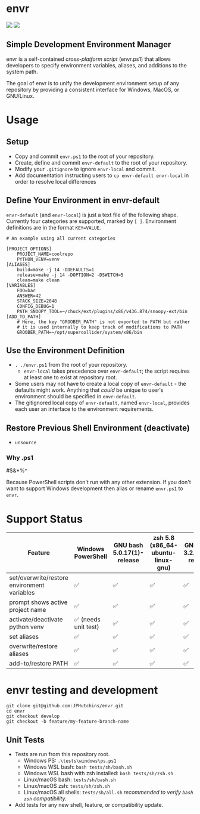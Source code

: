 # envr

![](https://byob.yarr.is/JPHutchins/envr/ubuntu_bash)
![](https://byob.yarr.is/JPHutchins/envr/ubuntu_zsh)

## Simple Development Environment Manager

envr is a self-contained *cross-platform script* (envr.ps1) that allows developers to specify environment variables, aliases, and additions to the system path.

The goal of envr is to unify the development environment setup of any repository by providing a consistent interface for Windows, MacOS, or GNU/Linux.

# Usage

## Setup

* Copy and commit `envr.ps1` to the root of your repository.
* Create, define and commit `envr-default` to the root of your repository.
* Modify your `.gitignore` to ignore `envr-local` and commit.
* Add documentation instructing users to `cp envr-default envr-local` in order to resolve local differences

## Define Your Environment in envr-default

`envr-default` (and `envr-local`) is just a text file of the following shape.  Currently four categories are supported, marked by `[ ]`.  Environment definitions are in the format `KEY=VALUE`.

```
# An example using all current categories

[PROJECT_OPTIONS]
    PROJECT_NAME=coolrepo
    PYTHON_VENV=venv
[ALIASES]
    build=make -j 14 -DDEFAULTS=1
    release=make -j 14 -DOPTION=2 -DSWITCH=5
    clean=make clean
[VARIABLES]
    FOO=bar
    ANSWER=42
    STACK_SIZE=2048
    CONFIG_DEBUG=1
    PATH_SNOOPY_TOOL=~/chuck/ext/plugins/x86/v436.874/snoopy-ext/bin
[ADD_TO_PATH]
    # Here, the key "GROOBER_PATH" is not exported to PATH but rather
    # it is used internally to keep track of modifications to PATH
    GROOBER_PATH=~/opt/supercollider/system/x86/bin
```

## Use the Environment Definition

* `. ./envr.ps1` from the root of your repository.
  * `envr-local` takes precedence over `envr-default`; the script requires at least one to exist at repository root.
* Some users may not have to create a local copy of `envr-default` - the defaults might work.  Anything that *could* be unique to user's environment should be specified in `envr-default`.
* The gitignored local copy of `envr-default`, named `envr-local`, provides each user an interface to the environment requirements.

## Restore Previous Shell Environment (deactivate)

* `unsource`

### Why .ps1

#$&*%^

Because PowerShell scripts don't run with any other extension.  If you don't want to support Windows development then alias or rename `envr.ps1` to `envr`.

# Support Status

| Feature                                     | Windows PowerShell   | GNU bash 5.0.17(1)-release | zsh 5.8 (x86_64-ubuntu-linux-gnu) | GNU bash 3.2.57(1)-release | zsh 5.3 (x86_64-apple-darwin18.0) |
| ------------------------------------------- | -------------------- | -------------------------- | --------------------------------- | -------------------------- | --------------------------------- |
| set/overwrite/restore environment variables | ✅                    | ✅                          | ✅                                 | ✅                          | ✅                                 |
| prompt shows active project name            | ✅                    | ✅                          | ✅                                 | ✅                          | ✅                                 |
| activate/deactivate python venv             | ✅  (needs unit test) | ✅                          | ✅                                 | ✅                          | ✅                                 |
| set aliases                                 | ✅                    | ✅                          | ✅                                 | ✅                          | ✅                                 |
| overwrite/restore aliases                   | ✅                    | ✅                          | ✅                                 | ✅                          | ✅                                 |
| add-to/restore PATH                         | ✅                    | ✅                          | ✅                                 | ✅                          | ✅                                 |


# envr testing and development

```
git clone git@github.com:JPHutchins/envr.git
cd envr
git checkout develop
git checkout -b feature/my-feature-branch-name
```

## Unit Tests

* Tests are run from this repository root.
  * Windows PS: `.\tests\windows\ps.ps1`
  * Windows WSL bash: `bash tests/sh/bash.sh`
  * Windows WSL bash with zsh installed: `bash tests/sh/zsh.sh`
  * Linux/macOS bash: `tests/sh/bash.sh`
  * Linux/macOS zsh: `tests/sh/zsh.sh`
  * Linux/macOS all shells: `tests/sh/all.sh` *recommended to verify `bash` `zsh` compatibility.*
* Add tests for any new shell, feature, or compatibility update.